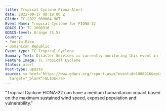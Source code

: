 ```yaml
---
title: Tropical Cyclone Fiona Alert
date: 2022-09-17 08:19:00 Z
Glide: TC-2022-000004-HOT
Event Name: Tropical Cyclone for FIONA-22
GDACS ID: TC 1000916
GDACS-level: Orange (1.5)
Country:
- Puerto Rico
- Dominican Republic
Event type: TC Tropical Cyclone
Summary Text: Disaster Services is currently monitoring this event in the Caribe.
Feature Image: TC Tropical Cyclone
Status: alert
Post-type: update
source: <a href="https://www.gdacs.org/report.aspx?eventid=1000916&episodeid=19&eventtype=TC"
  target="_blank">GLIDE</a>
---
```


"Tropical Cyclone FIONA-22 can have a medium humanitarian impact based on the maximum sustained wind speed, exposed population and vulnerability."